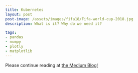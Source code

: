 ```yaml
---
title: Kubernetes
layout: post
post-image: /assets/images/fifa18/Fifa-world-cup-2018.jpg
description: What is it? Why do we need it?

tags: 
- pandas
- numpy
- plotly
- matplotlib
---
```



Please continue reading at [the Medium Blog!](https://medium.com/geekculture/kubenetes-b9f17df6f8b5)
